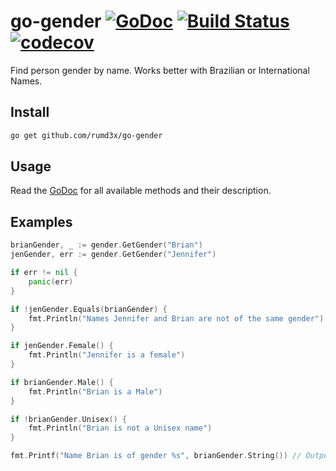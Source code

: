 # go-gender [![GoDoc](https://godoc.org/github.com/zimmski/go-mutesting?status.png)](https://godoc.org/github.com/zimmski/go-mutesting) [![Build Status](https://travis-ci.org/rumd3x/go-gender.svg?branch=master)](https://travis-ci.org/rumd3x/go-gender) [![codecov](https://codecov.io/gh/rumd3x/go-gender/branch/master/graph/badge.svg)](https://codecov.io/gh/rumd3x/go-gender)

Find person gender by name. Works better with Brazilian or International Names.

## Install

```sh
go get github.com/rumd3x/go-gender
```

## Usage

Read the [GoDoc](https://godoc.org/github.com/rumd3x/go-gender) for all available methods and their description.

## Examples

```go
brianGender, _ := gender.GetGender("Brian")
jenGender, err := gender.GetGender("Jennifer")

if err != nil {
    panic(err)
}

if !jenGender.Equals(brianGender) {
    fmt.Println("Names Jennifer and Brian are not of the same gender")
}

if jenGender.Female() {
    fmt.Println("Jennifer is a female")
}

if brianGender.Male() {
    fmt.Println("Brian is a Male")
}

if !brianGender.Unisex() {
    fmt.Println("Brian is not a Unisex name")
}

fmt.Printf("Name Brian is of gender %s", brianGender.String()) // Outputs: Name Brian is of gender Male
```
